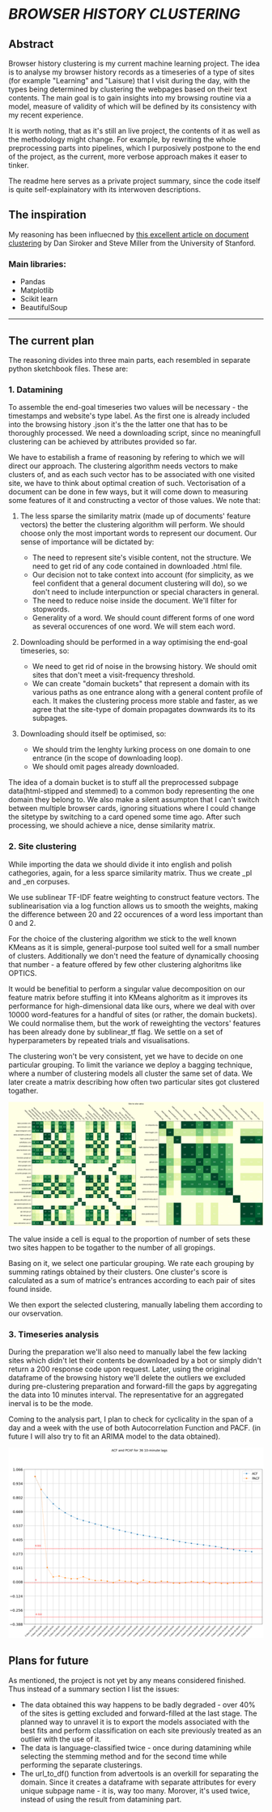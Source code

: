 
# _***BROWSER HISTORY CLUSTERING***_

## Abstract

Browser history clustering is my current machine learning project. The idea is to analyse my browser history records as a timeseries of a type of sites (for example "Learning" and "Laisure) that I visit during the day, with the types being determined by clustering the webpages based on their text contents. The main goal is to gain insights into my browsing routine via a model, measure of validity of which will be defined by its consistency with my recent experience. 

It is worth noting, that as it's still an live project, the contents of it as well as the methodology might change. For example, by rewriting the whole preprocessing parts into pipelines, which I purposively postpone to the end of the project, as the current, more verbose approach makes it easer to tinker.

The readme here serves as a private project summary, since the code itself is quite self-explainatory with its interwoven descriptions.

## The inspiration

My reasoning has been influecned by [this excellent article on document clustering](https://nlp.stanford.edu/courses/cs224n/2003/fp/millersj/cs224nfp.pdf) by Dan Siroker and Steve Miller from the University of Stanford.

### Main libraries:

- Pandas
- Matplotlib
- Scikit learn
- BeautifulSoup

<hr>

## The current plan

The reasoning divides into three main parts, each resembled in separate python sketchbook files. These are:

### 1. Datamining

To assemble the end-goal timeseries two values will be necessary - the timestamps and website's type label. As the first one is already included into the browsing history .json it's the the latter one that has to be thoroughly processed. We need a downloading script, since no meaningfull clustering can be achieved by attributes provided so far. 

We have to estabilish a frame of reasoning by refering to which we will direct our approach. The clustering algorithm needs vectors to make clusters of, and as each such vector has to be associated with one visited site, we have to think about optimal creation of such. Vectorisation of a document can be done in few ways, but it will come down to measuring some features of it and constructing a vector of those values. We note that:

1.  The less sparse the similarity matrix (made up of documents' feature vectors) the better the clustering algorithm will perform. We should choose only the most important words to represent our document. Our sense of importance will be dictated by:
    - The need to represent site's visible content, not the structure. We need to get rid of any code contained in downloaded .html file.
    - Our decision not to take context into account (for simplicity, as we feel confident that a general document clustering will do), so we don't need to include interpunction or special characters in general.
    - The need to reduce noise inside the document. We'll filter for stopwords.
    - Generality of a word. We should count different forms of one word as several occurences of one word. We will stem each word.

2. Downloading should be performed in a way optimising the end-goal timeseries, so:
    - We need to get rid of noise in the browsing history. We should omit sites that don't meet a visit-frequency threshold.
    - We can create "domain buckets" that represent a domain with its various paths as one entrance along with a general content profile of each. It makes the clustering process more stable and faster, as we agree that the site-type of domain propagates downwards its to its subpages.

3. Downloading should itself be optimised, so:
    - We should trim the lenghty lurking process on one domain to one entrance (in the scope of downloading loop).
    - We should omit pages already downloaded.
    

The idea of a domain bucket is to stuff all the preprocessed subpage data(html-stipped and stemmed) to a common body representing the one domain they belong to. We also make a silent assumpton that I can't switch between multiple browser cards, ignoring situations where I could change the sitetype by switching to a card opened some time ago. After such processing, we should achieve a nice, dense similarity matrix.


### 2. Site clustering

While importing the data we should divide it into english and polish cathegories, again, for a less sparce similarity matrix. Thus we create _pl and _en corpuses.

We use sublinear TF-IDF featre weighting to construct feature vectors. The sublinearisation via a log function allows us to smooth the weights, making the difference between 20 and 22 occurences of a word less important than 0 and 2.

For the choice of the clustering algorithm we stick to the well known KMeans as it is simple, general-purpose tool suited well for a small number of clusters. Additionally we don't need the feature of dynamically choosing that number - a feature offered by few other clustering alghoritms like OPTICS. 

It would be benefitial to perform a singular value decomposition on our feature matrix before stuffing it into KMeans alghoritm as it improves its performance for high-dimensional data like ours, where we deal with over 10000 word-features for a handful of sites (or rather, the domain buckets). We could normalise them, but the work of reweighting the vectors' features has been already done by sublinear_tf flag. We settle on a set of hyperparameters by repeated trials and visualisations.

The clustering won't be very consistent, yet we have to decide on one particular grouping. To limit the variance we deploy a bagging technique, where a number of clustering models all cluster the same set of data. We later create a matrix describing how often two particular sites got clustered togather.

<img src="img/clustering_ratios.png"/>

The value inside a cell is equal to the proportion of number of sets these two sites happen to be togather to the number of all gropings.

Basing on it, we select one particular grouping. We rate each grouping by summing ratings obtained by their clusters. One cluster's score is calculated as a sum of matrice's entrances according to each pair of sites found inside. 



We then export the selected clustering, manually labeling them according to our ovservation.

### 3. Timeseries analysis

During the preparation we'll also need to manually label the few lacking sites which didn't let their contents be downloaded by a bot or simply didn't return a 200 response code upon request. Later, using the original dataframe of the browsing history we'll delete the outliers we excluded during pre-clustering preparation  and forward-fill the gaps by aggregating the data into 10 minutes interval. The representative for an aggregated inerval is to be the mode.

Coming to the analysis part, I plan to check for cyclicality in the span of a day and a week with the use of both Autocorrelation Function and PACF. (in future I will also try to fit an ARIMA model to the data obtained).

<img src="img/acf-pacf_plot.png"/>

## Plans for future

As mentioned, the project is not yet by any means considered finished. Thus instead of a summary section I list the issues:


- The data obtained this way happens to be badly degraded - over 40% of the sites is getting excluded and forward-filled at the last stage. The planned way to unravel it is to export the models associated with the best fits and perform classification on each site previously treated as an outlier with the use of it.
- The data is language-classified twice - once during datamining while selecting the stemming method and for the second time while performing the separate clusterings.
- The url_to_df() function from advertools is an overkill for separating the domain. Since it creates a dataframe with separate attributes for every unique subpage name - it is, way too many. Morover, it's used twice, instead of using the result from datamining part.

